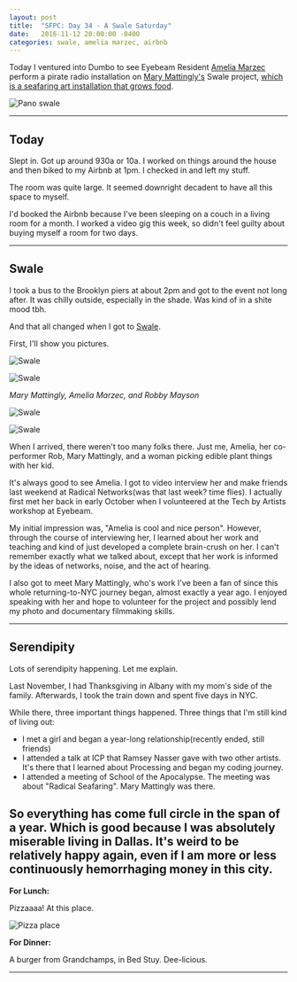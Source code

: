 ```yaml
---
layout: post
title:  "SFPC: Day 34 - A Swale Saturday"
date:   2016-11-12 20:00:00 -0400
categories: swale, amelia marzec, airbnb
---
```


Today I ventured into Dumbo to see Eyebeam Resident [Amelia Marzec](http://www.ameliamarzec.com/) perform a pirate radio installation on [Mary Mattingly's](http://www.marymattingly.com/) Swale project, [which is a seafaring art installation that grows food](http://www.swaleny.org/).

![Pano swale](/images/IMG_5614.jpg)  

-----

<h2>Today</h2>

Slept in. Got up around 930a or 10a. I worked on things around the house and then biked to my Airbnb at 1pm. I checked in and left my stuff.

The room was quite large. It seemed downright decadent to have all this space to myself.

I'd booked the Airbnb because I've been sleeping on a couch in a living room for a month. I worked a video gig this week, so didn't feel guilty about buying myself a room for two days.

-----

<h2>Swale</h2>

I took a bus to the Brooklyn piers at about 2pm and got to the event not long after. It was chilly outside, especially in the shade. Was kind of in a shite mood tbh.

And that all changed when I got to [Swale](http://www.swaleny.org/).

First, I'll show you pictures.

![Swale](/images/IMG_5593.jpg)

![Swale](/images/IMG_5600.jpg)

*Mary Mattingly, Amelia Marzec, and Robby Mayson*

![Swale](/images/IMG_5607.JPG)

![Swale](/images/IMG_5585.jpg)

When I arrived, there weren't too many folks there. Just me, Amelia, her co-performer Rob, Mary Mattingly, and a woman picking edible plant things with her kid.

It's always good to see Amelia. I got to video interview her and make friends last weekend at Radical Networks(was that last week? time flies). I actually first met her back in early October when I volunteered at the Tech by Artists workshop at Eyebeam.

My initial impression was, "Amelia is cool and nice person". However, through the course of interviewing her, I learned about her work and teaching and kind of just developed a complete brain-crush on her. I can't remember exactly what we talked about, except that her work is informed by the ideas of networks, noise, and the act of hearing.

I also got to meet Mary Mattingly, who's work I've been a fan of since this whole returning-to-NYC journey began, almost exactly a year ago. I enjoyed speaking with her and hope to volunteer for the project and possibly lend my photo and documentary filmmaking skills.

-----

<h2>Serendipity</h2>

Lots of serendipity happening. Let me explain.

Last November, I had Thanksgiving in Albany with my mom's side of the family. Afterwards, I took the train down and spent five days in NYC.

While there, three important things happened. Three things that I'm still kind of living out:

- I met a girl and began a year-long relationship(recently ended, still friends)
- I attended a talk at ICP that Ramsey Nasser gave with two other artists. It's there that I learned about Processing and began my coding journey.
- I attended a meeting of School of the Apocalypse. The meeting was about "Radical Seafaring". Mary Mattingly was there.

So everything has come full circle in the span of a year. Which is good because I was absolutely miserable living in Dallas. It's weird to be relatively happy again, even if I am more or less continuously hemorrhaging money in this city.
-----

**For Lunch:**

Pizzaaaa! At this place.

![Pizza place](/images/IMG_5615.jpg)

**For Dinner:**

A burger from Grandchamps, in Bed Stuy. Dee-licious.

-----
